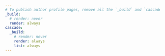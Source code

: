 ```yaml
---
# To publish author profile pages, remove all the `_build` and `cascade` settings below.
_build:
  # render: never
  render: always
cascade:
  _build:
    # render: never
    render: always
    list: always
---
```

